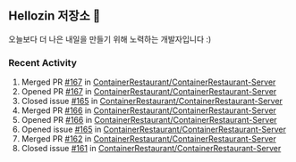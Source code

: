 ## Hellozin 저장소 🐥

오늘보다 더 나은 내일을 만들기 위해 노력하는 개발자입니다 :)

### Recent Activity

<!--START_SECTION:activity-->
1. Merged PR [#167](https://github.com/ContainerRestaurant/ContainerRestaurant-Server/pull/167) in [ContainerRestaurant/ContainerRestaurant-Server](https://github.com/ContainerRestaurant/ContainerRestaurant-Server)
2. Opened PR [#167](https://github.com/ContainerRestaurant/ContainerRestaurant-Server/pull/167) in [ContainerRestaurant/ContainerRestaurant-Server](https://github.com/ContainerRestaurant/ContainerRestaurant-Server)
3. Closed issue [#165](https://github.com/ContainerRestaurant/ContainerRestaurant-Server/issues/165) in [ContainerRestaurant/ContainerRestaurant-Server](https://github.com/ContainerRestaurant/ContainerRestaurant-Server)
4. Merged PR [#166](https://github.com/ContainerRestaurant/ContainerRestaurant-Server/pull/166) in [ContainerRestaurant/ContainerRestaurant-Server](https://github.com/ContainerRestaurant/ContainerRestaurant-Server)
5. Opened PR [#166](https://github.com/ContainerRestaurant/ContainerRestaurant-Server/pull/166) in [ContainerRestaurant/ContainerRestaurant-Server](https://github.com/ContainerRestaurant/ContainerRestaurant-Server)
6. Opened issue [#165](https://github.com/ContainerRestaurant/ContainerRestaurant-Server/issues/165) in [ContainerRestaurant/ContainerRestaurant-Server](https://github.com/ContainerRestaurant/ContainerRestaurant-Server)
7. Merged PR [#162](https://github.com/ContainerRestaurant/ContainerRestaurant-Server/pull/162) in [ContainerRestaurant/ContainerRestaurant-Server](https://github.com/ContainerRestaurant/ContainerRestaurant-Server)
8. Closed issue [#161](https://github.com/ContainerRestaurant/ContainerRestaurant-Server/issues/161) in [ContainerRestaurant/ContainerRestaurant-Server](https://github.com/ContainerRestaurant/ContainerRestaurant-Server)
<!--END_SECTION:activity-->
<!--From https://github.com/jamesgeorge007/github-activity-readme-->
